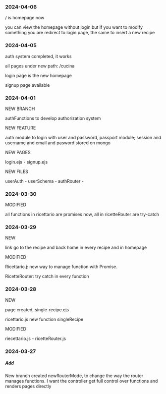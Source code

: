 ### 2024-04-06

/ is homepage now

you can view the homepage without login but if you want to modify something you are redirect to login page, the same to insert a new recipe

### 2024-04-05

auth system completed, it works

all pages under new path: /cucina

login page is the new homepage

signup page available

### 2024-04-01

NEW BRANCH

authFunctions to develop authorization system

NEW FEATURE

auth module to login with user and password, passport module; session and username and email and pasword stored on mongo

NEW PAGES

login.ejs - signup.ejs

NEW FILES

userAuth - userSchema - authRouter -

### 2024-03-30

MODIFIED

all functions in ricettario are promises now, all in ricetteRouter are try-catch

### 2024-03-29

NEW

link go to the recipe and back home in every recipe and in homepage

MODIFIED

Ricettario.j: new way to manage function with Promise.

RicetteRouter: try catch in every function

### 2024-03-28

NEW

page created, single-recipe.ejs

ricettario.js new function singleRecipe

MODIFIED

riecettario.js - ricetteRouter.js

### 2024-03-27

##### Add

New branch created newRouterMode, to change the way the router manages functions. I want the controller get full control over functions and renders pages directly
